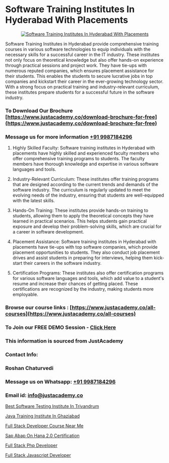 # Software Training Institutes In Hyderabad With Placements

<p align="center">
  <a href="https://justacademy.co/program-detail/software-testing">
    <img src="https://justacademy.co/storage2/program_images/1704700438.webp" alt="Software Training Institutes In Hyderabad With Placements">
  </a>
</p>



Software Training Institutes in Hyderabad provide comprehensive training courses in various software technologies to equip individuals with the necessary skills for a successful career in the IT industry. These institutes not only focus on theoretical knowledge but also offer hands-on experience through practical sessions and project work. They have tie-ups with numerous reputed companies, which ensures placement assistance for their students. This enables the students to secure lucrative jobs in top companies and kickstart their career in the ever-growing technology sector. With a strong focus on practical training and industry-relevant curriculum, these institutes prepare students for a successful future in the software industry.
### To Download Our Brochure [https://www.justacademy.co/download-brochure-for-free](https://www.justacademy.co/download-brochure-for-free)
### Message us for more information [+91 9987184296](https://api.whatsapp.com/send?phone=919987184296)
1) Highly Skilled Faculty: Software training institutes in Hyderabad with placements have highly skilled and experienced faculty members who offer comprehensive training programs to students. The faculty members have thorough knowledge and expertise in various software languages and tools.

2) Industry-Relevant Curriculum: These institutes offer training programs that are designed according to the current trends and demands of the software industry. The curriculum is regularly updated to meet the evolving needs of the industry, ensuring that students are well-equipped with the latest skills.

3) Hands-On Training: These institutes provide hands-on training to students, allowing them to apply the theoretical concepts they have learned in practical scenarios. This helps students gain practical exposure and develop their problem-solving skills, which are crucial for a career in software development.

4) Placement Assistance: Software training institutes in Hyderabad with placements have tie-ups with top software companies, which provide placement opportunities to students. They also conduct job placement drives and assist students in preparing for interviews, helping them kick-start their careers in the software industry.

5) Certification Programs: These institutes also offer certification programs for various software languages and tools, which add value to a student's resume and increase their chances of getting placed. These certifications are recognized by the industry, making students more employable.

### Browse our course links : [https://www.justacademy.co/all-courses](https://www.justacademy.co/all-courses) 
### To Join our FREE DEMO Session - [Click Here](https://www.justacademy.co/register-for-course-demo)


### This information is sourced from JustAcademy
### Contact Info:
### Roshan Chaturvedi
### Message us on Whatsapp: [+91 9987184296](https://api.whatsapp.com/send?phone=919987184296)
### Email id: [info@justacademy.co](mailto:info@justacademy.co)
                
[Best Software Testing Institute In Trivandrum](https://www.linkedin.com/pulse/best-software-testing-institute-trivandrum-justacademy-houston-vc7pf?trackingId=lonLp6oco0isSQkp27mL%2Bg%3D%3D&lipi=urn%3Ali%3Apage%3Ad_flagship3_company_admin%3BoeW%2FtgxJQVmhV5nxk7B2LA%3D%3D)

[Java Training Institute In Ghaziabad](https://www.linkedin.com/pulse/java-training-institute-ghaziabad-justacademy-london-e9tjf?trackingId=%2BH9gHUD37QzRED4hGxzqpw%3D%3D&lipi=urn%3Ali%3Apage%3Ad_flagship3_company_admin%3B8bhEAS%2F%2FQ963blIb%2F6qnpA%3D%3D)

[Full Stack Developer Course Near Me](https://medium.com/@mahi3106/full-stack-developer-course-near-me-21563bdfd0f5)

[Sap Abap On Hana 2.0 Certification](https://medium.com/@roneet705/sap-abap-on-hana-2-0-certification-8984b7e00ed8)

[Full Stack Php Developer](https://justacademyin.github.io/Articles/Full-Stack-Php-Developer)

[Full Stack Javascript Developer](https://justacademyin.github.io/Articles/Full-Stack-Javascript-Developer)

